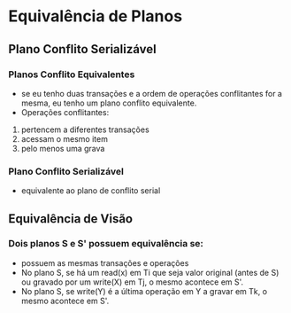 # Equivalência de Planos 

## Plano Conflito Serializável

### Planos Conflito Equivalentes
- se eu tenho duas transações e a ordem de operações conflitantes for a mesma, eu tenho um plano conflito equivalente. 
- Operações conflitantes: 
1. pertencem a diferentes transações
2. acessam o mesmo item 
3. pelo menos uma grava

### Plano Conflito Serializável 
- equivalente ao plano de conflito serial

## Equivalência de Visão 

### Dois planos S e S' possuem equivalência se:
- possuem as mesmas transações e operações
- No plano S, se há um read(x) em Ti que seja valor original (antes de S) ou gravado por um write(X) em Tj, o mesmo acontece em S'. 
- No plano S, se write(Y) é a última operação em Y a gravar em Tk, o mesmo acontece em S'. 
